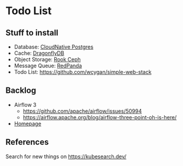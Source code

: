 # Todo List

## Stuff to install

- Database: [CloudNative Postgres](https://cloudnative-pg.io/documentation/1.26/installation_upgrade/)
- Cache: [DragonflyDB](https://www.dragonflydb.io/docs/managing-dragonfly/operator/installation)
- Object Storage: [Rook Ceph](https://rook.io/docs/rook/latest-release/Getting-Started/intro/)
- Message Queue: [RedPanda](https://docs.redpanda.com/current/deploy/deployment-option/self-hosted/kubernetes/get-started-dev/)
- Todo List: https://github.com/wcygan/simple-web-stack

## Backlog

- Airflow 3
  - https://github.com/apache/airflow/issues/50994
  - https://airflow.apache.org/blog/airflow-three-point-oh-is-here/
- [Homepage](https://github.com/gethomepage/homepage)

## References

Search for new things on https://kubesearch.dev/